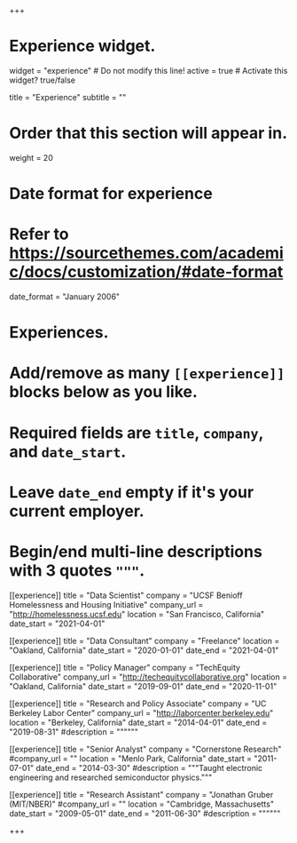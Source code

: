 +++
# Experience widget.
widget = "experience"  # Do not modify this line!
active = true  # Activate this widget? true/false

title = "Experience"
subtitle = ""

# Order that this section will appear in.
weight = 20

# Date format for experience
#   Refer to https://sourcethemes.com/academic/docs/customization/#date-format
date_format = "January 2006"

# Experiences.
#   Add/remove as many `[[experience]]` blocks below as you like.
#   Required fields are `title`, `company`, and `date_start`.
#   Leave `date_end` empty if it's your current employer.
#   Begin/end multi-line descriptions with 3 quotes `"""`.
[[experience]]
  title = "Data Scientist"
  company = "UCSF Benioff Homelessness and Housing Initiative"
  company_url = "http://homelessness.ucsf.edu"
  location = "San Francisco, California"
  date_start = "2021-04-01"


[[experience]]
  title = "Data Consultant"
  company = "Freelance"
  location = "Oakland, California"
  date_start = "2020-01-01"
  date_end = "2021-04-01"

[[experience]]
  title = "Policy Manager"
  company = "TechEquity Collaborative"
  company_url = "http://techequitycollaborative.org"
  location = "Oakland, California"
  date_start = "2019-09-01"
  date_end = "2020-11-01"

[[experience]]
  title = "Research and Policy Associate"
  company = "UC Berkeley Labor Center"
  company_url = "http://laborcenter.berkeley.edu"
  location = "Berkeley, California"
  date_start = "2014-04-01"
  date_end = "2019-08-31"
  #description = """"""

[[experience]]
  title = "Senior Analyst"
  company = "Cornerstone Research"
  #company_url = ""
  location = "Menlo Park, California"
  date_start = "2011-07-01"
  date_end = "2014-03-30"
  #description = """Taught electronic engineering and researched semiconductor physics."""

[[experience]]
  title = "Research Assistant"
  company = "Jonathan Gruber (MIT/NBER)"
  #company_url = ""
  location = "Cambridge, Massachusetts"
  date_start = "2009-05-01"
  date_end = "2011-06-30"
  #description = """"""

+++
